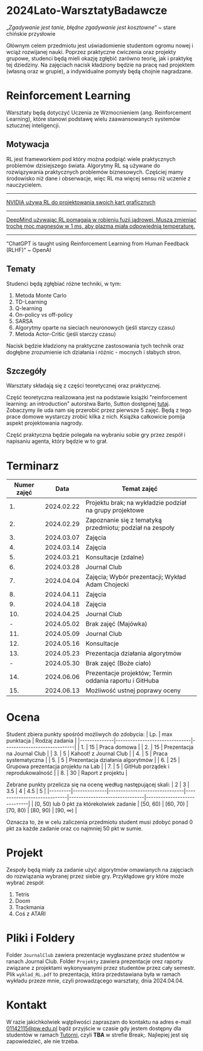 # 2024Lato-WarsztatyBadawcze

„*Zgadywanie jest tanie, błędne zgadywanie jest kosztowne*” ~ stare chińskie przysłowie

Głównym celem przedmiotu jest uświadomienie studentom ogromu nowej i wciąż rozwijanej nauki. Poprzez praktyczne ćwiczenia oraz projekty grupowe, studenci będą mieli okazję zgłębić zarówno teorię, jak i praktykę tej dziedziny. Na zajęciach nacisk kładziony będzie na pracę nad projektem (własną oraz w grupie), a indywidualne pomysły będą chojnie nagradzane.

# Reinforcement Learning

Warsztaty będą dotyczyć Uczenia ze Wzmocnieniem (ang. Reinforcement Learning), które stanowi podstawę wielu zaawansowanych systemów sztucznej inteligencji.

## Motywacja

RL jest frameworkiem pod który można podpiąć wiele praktycznych problemów dzisiejszego świata. Algorytmy RL są używane do rozwiązywania praktycznych problemów biznesowych. Częściej mamy środowisko niż dane i obserwacje, więc RL ma więcej sensu niż uczenie z nauczycielem.

---

[NVIDIA używa RL do projektowania swoich kart graficznych](https://arxiv.org/abs/2205.07000)

---

[DeepMind używając RL pomagają w robieniu fuzji jądrowej. Muszą zmieniać trochę moc magnesów w 1 ms, aby plazma miała odpowiednią temperaturę.](https://www.nature.com/articles/s41586-021-04301-9)

---

“ChatGPT is taught using Reinforcement Learning from Human Feedback (RLHF)” ~ OpenAI

## Tematy

Studenci będą zgłębiać różne techniki, w tym:

1. Metoda Monte Carlo
2. TD-Learning
2. Q-learning
3. On-policy vs off-policy
4. SARSA
3. Algorytmy oparte na sieciach neuronowych (jeśli starczy czasu)
4. Metoda Actor-Critic (jeśli starczy czasu)

Nacisk będzie kładziony na praktyczne zastosowania tych technik oraz dogłębne zrozumienie ich działania i różnic - mocnych i słabych stron.

## Szczegóły

Warsztaty składają się z części teoretycznej oraz praktycznej.

Część teoretyczna realizowana jest na podstawie książki "reinforcement learning: an introduction" autorstwa Barto, Sutton dostępnej [tutaj](http://incompleteideas.net/book/RLbook2020.pdf). Zobaczymy ile uda nam się przerobić przez pierwsze 5 zajęć. Będą z tego prace domowe wystarczy zrobić kilka z nich. Książka całkowicie pomija aspekt projektowania nagrody.

Część praktyczna będzie polegała na wybraniu sobie gry przez zespół i napisaniu agenta, który będzie w to grał.


# Terminarz

|        Numer zajęć        |Data                          |Temat zajęć                         |
|--------------|-------------------------------|-----------------------------|
|1.|2024.02.22|Projektu brak; na wykładzie podział na grupy projektowe|
|2.|2024.02.29|Zapoznanie się z tematyką przedmiotu; podział na zespoły|
|3.|2024.03.07|Zajęcia|
|4.|2024.03.14|Zajęcia|
|5.|2024.03.21|Konsultacje (zdalne)|
|6.|2024.03.28|Journal Club|
|7.|2024.04.04|Zajęcia; Wybór prezentacji; Wykład Adam Chojecki|
|8.|2024.04.11|Zajęcia|
|9.|2024.04.18|Zajęcia|
|10.|2024.04.25|Journal Club|
|-|2024.05.02|Brak zajęć (Majówka)|
|11.|2024.05.09|Journal Club|
|12.|2024.05.16|Konsultacje|
|13.|2024.05.23|Prezentacja działania algorytmów|
|-|2024.05.30|Brak zajęć (Boże ciało)|
|14.|2024.06.06|Prezentacje projektów; Termin oddania raportu i GitHuba|
|15.|2024.06.13|Możliwość ustnej poprawy oceny|


# Ocena

Student zbiera punkty spośród możliwych do zdobycia:
| Lp. | max punktacja | Rodzaj zadania |
|--------------|-------------------------------|-----------------------------|
| 1. | 15 | Praca domowa |
| 2. | 15 | Prezentacja na Journal Club |
| 3. | 5 | Kahoot! z Journal Club |
| 4. | 5 | Praca systematyczna |
| 5. | 5 | Prezentacja działania algorytmów |
| 6. | 25 | Grupowa prezentacja projektu na Lab |
| 7. | 5 | GitHub porządek i reprodukowalność |
| 8. | 30 | Raport z projektu |

Zebrane punkty przelicza się na ocenę według następującej skali:
| 2 | 3 | 3.5 | 4 | 4.5 | 5 |
|---------|--------------|-------------------------------|-----------------------------|-------------------------------|-----------------------------|
| [0, 50) lub 0 pkt za którekolwiek zadanie | [50, 60) | [60, 70) | [70, 80) | [80, 90) | [90, $\infty$) |

Oznacza to, że w celu zaliczenia przedmiotu student musi zdobyć ponad 0 pkt za każde zadanie oraz co najmniej 50 pkt w sumie.

# Projekt

Zespoły będą miały za zadanie użyć algorytmów omawianych na zajęciach do rozwiązania wybranej przez siebie gry. Przykłądowe gry które może wybrać zespół:

1. Tetris
2. Doom
3. Trackmania
4. Coś z ATARI

# Pliki i Foldery

Folder `JournalClub` zawiera prezentacje wygłaszane przez studentów w ranach Journal Club.
Folder `Projekty` zawiera prezentacje orez raporty związane z projektami wykonywanymi przez studentów przez cały semestr.
Plik `wyklad_RL.pdf` to prezentacja, która przedstawiana była w ramach wykładu przeze mnie, czyli prowadzącego warsztaty, dnia 2024.04.04.

# Kontakt

W razie jakichkolwiek wątpliwości zapraszam do kontaktu na adres e-mail 01142115@pw.edu.pl bądź przyjście w czasie gdy jestem dostępny dla studentów w ramach [Tutorni](https://docs.google.com/spreadsheets/d/1Jl2q1mRT4KoS1ojrOxRr_x0bP_rbsIl-yeA14u2Zq0E/edit#gid=1035883871), czyli **TBA** w strefie Break;. Najlepiej jest się zapowiedzieć, ale nie trzeba.

